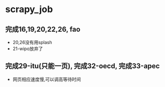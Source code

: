 # scrapy_job
## 完成16,19,20,22,26, fao
* 20,26没有用splash
* 21-wipo放弃了
## 完成29-itu(只能一页), 完成32-oecd, 完成33-apec
* 网页相应速度慢,可以调高等待时间
